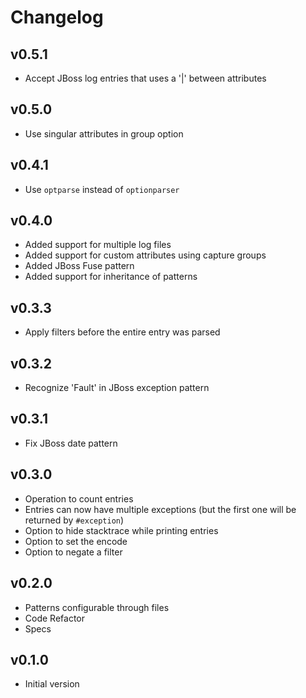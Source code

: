 # Changelog

## v0.5.1

- Accept JBoss log entries that uses a '|' between attributes

## v0.5.0

- Use singular attributes in group option

## v0.4.1

- Use `optparse` instead of `optionparser`

## v0.4.0

- Added support for multiple log files
- Added support for custom attributes using capture groups
- Added JBoss Fuse pattern
- Added support for inheritance of patterns

## v0.3.3

- Apply filters before the entire entry was parsed

## v0.3.2

- Recognize 'Fault' in JBoss exception pattern

## v0.3.1

- Fix JBoss date pattern

## v0.3.0

- Operation to count entries
- Entries can now have multiple exceptions (but the first one will be returned by `#exception`)
- Option to hide stacktrace while printing entries
- Option to set the encode
- Option to negate a filter

## v0.2.0

- Patterns configurable through files
- Code Refactor
- Specs

## v0.1.0

- Initial version